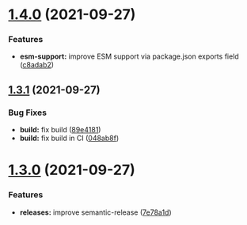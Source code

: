 # [1.4.0](https://github.com/gmencz/faunadb/compare/v1.3.1...v1.4.0) (2021-09-27)

### Features

- **esm-support:** improve ESM support via package.json exports field ([c8adab2](https://github.com/gmencz/faunadb/commit/c8adab28c54b7c14db16300870e5b2ae3e17cf4b))

## [1.3.1](https://github.com/gmencz/faunadb/compare/v1.3.0...v1.3.1) (2021-09-27)

### Bug Fixes

- **build:** fix build ([89e4181](https://github.com/gmencz/faunadb/commit/89e4181adc05dc1d0cf02a28695c62ee425e3a4a))
- **build:** fix build in CI ([048ab8f](https://github.com/gmencz/faunadb/commit/048ab8f08297c55aa6a49ffc331073774413734c))

# [1.3.0](https://github.com/gmencz/faunadb/compare/v1.2.1...v1.3.0) (2021-09-27)

### Features

- **releases:** improve semantic-release ([7e78a1d](https://github.com/gmencz/faunadb/commit/7e78a1d33cc1fbe7bff982875f851c9ffb120f7d))

